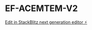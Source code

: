 # EF-ACEMTEM-V2

[Edit in StackBlitz next generation editor ⚡️](https://stackblitz.com/~/github.com/afatiht/EF-ACEMTEM-V2)